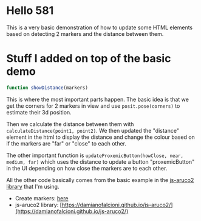 # Hello 581

This is a very basic demonstration of how to update some HTML elements based on detecting 2 markers and the distance between them.

# Stuff I added on top of the basic demo

```javascript
function showDistance(markers)
```

This is where the most important parts happen. The basic idea is that we get the corners for
2 markers in view and use `posit.pose(corners)` to estimate their 3d position.

Then we calculate the distance between them with `calculateDistance(point1, point2)`.
We then updated the "distance" element in the html to display the distance and change the colour
based on if the markers are "far" or "close" to each other.

The other important function is `updateProxemicButton(howClose, near, medium, far)` which
uses the distance to update a button "proxemicButton" in the UI depending on how close the
markers are to each other.

All the other code basically comes from the basic example in the [js-aruco2 library](https://damianofalcioni.github.io/js-aruco2/)
that I'm using.

- Create markers: [here](https://damianofalcioni.github.io/js-aruco2/samples/marker-creator/marker-creator.html?dictionary=ARUCO_MIP_36h12)
- js-aruco2 library: [https://damianofalcioni.github.io/js-aruco2/](https://damianofalcioni.github.io/js-aruco2/)
